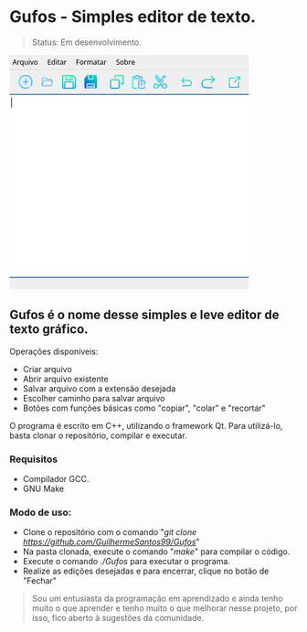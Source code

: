 # Gufos - Simples editor de texto.

> Status: Em desenvolvimento. 

<img src="gui.png">

## Gufos é o nome desse simples e leve editor de texto gráfico.
Operações disponíveis: 
+ Criar arquivo
+ Abrir arquivo existente
+ Salvar arquivo com a extensão desejada
+ Escolher caminho para salvar arquivo
+ Botões com funções básicas como "copiar", "colar" e "recortar"

O programa é escrito em C++, utilizando o framework Qt.
Para utilizá-lo, basta clonar o repositório, compilar e executar.

### Requisitos
+ Compilador GCC.
+ GNU Make

### Modo de uso:
+ Clone o repositório com o comando "*git clone https://github.com/GuilhermeSantos99/Gufos*"
+ Na pasta clonada, execute o comando "*make*" para compilar o código.
+ Execute o comando *./Gufos* para executar o programa.
+ Realize as edições desejadas e para encerrar, clique no botão de "Fechar"


> Sou um entusiasta da programação em aprendizado e ainda tenho muito o que aprender e tenho muito o que melhorar nesse projeto, por isso, fico aberto à sugestões da comunidade.